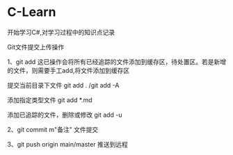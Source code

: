 # C-Learn
开始学习C#,对学习过程中的知识点记录



Git文件提交上传操作

1、git add    这已操作会将所有已经追踪的文件添加到缓存区，待处置区。若是新增的文件，则需要手工add,将文件添加到缓存区

 提交当前目录下文件 git add . /git add -A

 添加指定类型文件 git add *.md

添加已追踪的文件，删除或修改 git add -u

2、git commit m"备注"     文件提交

3、git push origin main/master  推送到远程



